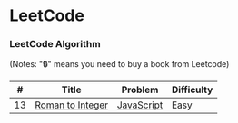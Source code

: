 LeetCode
========

### LeetCode Algorithm

(Notes: "🔒" means you need to buy a book from Leetcode)


| # | Title | Problem | Difficulty |
|---| ----- | -------- | ---------- |
|13|[Roman to Integer](https://leetcode.com/problems/roman-to-integer/) | [JavaScript](blob/main/Easy/RomanToInteger.js)|Easy|
